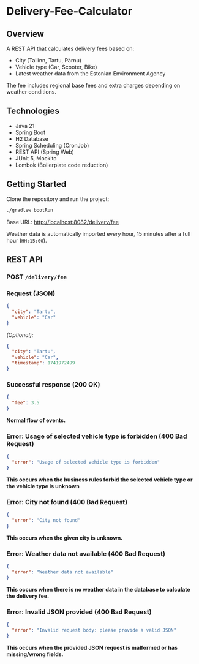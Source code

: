 # Delivery-Fee-Calculator

## Overview

A REST API that calculates delivery fees based on:
- City (Tallinn, Tartu, Pärnu)
- Vehicle type (Car, Scooter, Bike)
- Latest weather data from the Estonian Environment Agency

The fee includes regional base fees and extra charges depending on weather conditions.

## Technologies

- Java 21
- Spring Boot
- H2 Database
- Spring Scheduling (CronJob)
- REST API (Spring Web)
- JUnit 5, Mockito
- Lombok (Boilerplate code reduction)

## Getting Started

Clone the repository and run the project:
```bash
./gradlew bootRun
```

Base URL: [http://localhost:8082/delivery/fee](http://localhost:8082/delivery/fee)

Weather data is automatically imported every hour, 15 minutes after a full hour (`HH:15:00`).

## REST API

### **POST** `/delivery/fee`

### Request (JSON)
```json
{
  "city": "Tartu",
  "vehicle": "Car"
}
```
*(Optional):*
```json
{
  "city": "Tartu",
  "vehicle": "Car",
  "timestamp": 1741972499
}
```

### Successful response (200 OK)
```json
{
  "fee": 3.5
}
```
**Normal flow of events.**

### Error: Usage of selected vehicle type is forbidden (400 Bad Request)
```json
{
  "error": "Usage of selected vehicle type is forbidden"
}
```
**This occurs when the business rules forbid the selected vehicle type or the vehicle type is unknown**

### Error: City not found (400 Bad Request)
```json
{
  "error": "City not found"
}
```
**This occurs when the given city is unknown.**

### Error: Weather data not available (400 Bad Request)
```json
{
  "error": "Weather data not available"
}
```
**This occurs when there is no weather data in the database to calculate the delivery fee.**

### Error: Invalid JSON provided (400 Bad Request)
```json
{
  "error": "Invalid request body: please provide a valid JSON"
}
```
**This occurs when the provided JSON request is malformed or has missing/wrong fields.**

